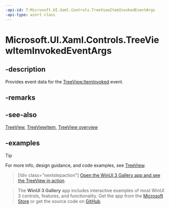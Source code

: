 ```yaml
---
-api-id: T:Microsoft.UI.Xaml.Controls.TreeViewItemInvokedEventArgs
-api-type: winrt class
---
```

<!-- Class syntax.
public class TreeViewItemInvokedEventArgs 
-->

# Microsoft.UI.Xaml.Controls.TreeViewItemInvokedEventArgs

## -description

Provides event data for the [TreeView.ItemInvoked](treeview_iteminvoked.md) event.

## -remarks

## -see-also

[TreeView](treeview.md), [TreeViewItem](treeviewitem.md), [TreeView overview](/windows/apps/design/controls/tree-view)

## -examples

> [!TIP]
> For more info, design guidance, and code examples, see [TreeView](/windows/apps/design/controls/tree-view).

> [!div class="nextstepaction"]
> [Open the WinUI 3 Gallery app and see the TreeView in action](winui3gallery:/item/TreeView).

> The **WinUI 3 Gallery** app includes interactive examples of most WinUI 3 controls, features, and functionality. Get the app from the [Microsoft Store](https://www.microsoft.com/store/productId/9P3JFPWWDZRC) or get the source code on [GitHub](https://github.com/microsoft/WinUI-Gallery).
